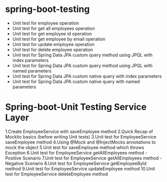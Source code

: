 # spring-boot-testing
- Unit test for employee operation
- Unit test for get all employees operation
- Unit test for get employee id operation
- Unit test for get employee by email operation
- Unit test for update employee operation
- Unit test for delete employee operation
- Unit test for Spring Data JPA custom query method using JPQL with index parameters
- Unit test for Spring Data JPA custom query method using JPQL with named parameters
- Unit test for Spring Data JPA custom  native query with index parameters
- Unit test for Spring Data JPA custom  native query with named parameters
# Spring-boot-Unit Testing Service Layer
1.Create EmployeeService with saveEmployee method 
2.Quick Recap of Mockito basics (before writing Unit tests) 
3.Unit test for EmployeeService saveEmployee method
 4.Using @Mock and @InjectMocks annotations to mock the object 
5.Unit test for saveEmployee method which throws Exception
 6.Unit test for EmployeeService getAllEmployees method - Positive Scenario 
7.Unit test for EmployeeService getAllEmployees method - Negative Scenario 
8.Unit test for EmployeeService getEmployeeById method
 9.Unit test for EmployeeService updateEmployee method 
10.Unit test for EmployeeService deleteEmployee method
